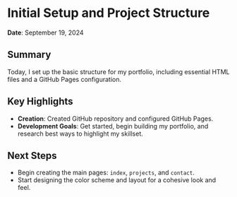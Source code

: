 # Initial Setup and Project Structure
**Date**: September 19, 2024

## Summary
Today, I set up the basic structure for my portfolio, including essential HTML files and a GitHub Pages configuration.

## Key Highlights
- **Creation**: Created GitHub repository and configured GitHub Pages.
- **Development Goals**: Get started, begin building my portfolio, and research best ways to highlight my skillset.

## Next Steps
- Begin creating the main pages: `index`, `projects`, and `contact`.
- Start designing the color scheme and layout for a cohesive look and feel.
